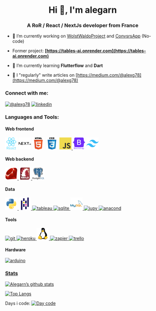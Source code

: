 <h1 align="center">Hi 👋, I'm alegarn</h1>
<h3 align="center">A RoR / React / NextJs developer from France</h3>

- 🔭 I’m currently working on [WoIstWaldoProject](https://github.com/alegarn/WoIstWaldoProject) and [ConvsrsApp](https://github.com/alegarn/Convsrs) (No-code)

- Former project: **[https://tables-ai.onrender.com](https://tables-ai.onrender.com)**

- 🌱 I’m currently learning **Flutterflow** and **Dart**

- 📝 I "regularly" write articles on [https://medium.com/@alexg78](https://medium.com/@alexg78)

<h3 align="left">Connect with me:</h3>

<p align="left">

<a href="https://medium.com/@alexg78" target="blank"><img align="center" src="https://raw.githubusercontent.com/rahuldkjain/github-profile-readme-generator/master/src/images/icons/Social/medium.svg" alt="@alexg78" height="30" width="40" /></a>
<a href="https://www.linkedin.com/in/alex-garnier" target="blank"><img align="center" src="https://cdn.jsdelivr.net/npm/simple-icons@3.0.1/icons/linkedin.svg" alt="linkedin" height="30" width="40" /></a>
   
</p>

<h3 align="left">Languages and Tools:</h3>

<h4 align="left">Web frontend</h4>

<p align="left">
<a href="https://react.dev/" target="_blank" rel="noreferrer"><img src="https://github.com/devicons/devicon/blob/master/icons/react/react-original-wordmark.svg" alt="react" width="40" height="40"/></a>
<a href="https://nextjs.org/" target="_blank" rel="noreferrer"><img src="https://github.com/devicons/devicon/blob/master/icons/nextjs/nextjs-original-wordmark.svg" alt="nextjs" width="40" height="40"/></a>
<a href="https://www.w3.org/html/" target="_blank" rel="noreferrer"><img src="https://raw.githubusercontent.com/devicons/devicon/master/icons/html5/html5-original-wordmark.svg" alt="html5" width="40" height="40"/></a>
<a href="https://www.w3schools.com/css/" target="_blank" rel="noreferrer"><img src="https://raw.githubusercontent.com/devicons/devicon/master/icons/css3/css3-original-wordmark.svg" alt="css3" width="40" height="40"/></a> 
<a href="https://developer.mozilla.org/en-US/docs/Web/JavaScript" target="_blank" rel="noreferrer"><img src="https://raw.githubusercontent.com/devicons/devicon/master/icons/javascript/javascript-original.svg" alt="javascript" width="40" height="40"/>
</a>
<a href="https://getbootstrap.com" target="_blank" rel="noreferrer"><img src="https://raw.githubusercontent.com/devicons/devicon/master/icons/bootstrap/bootstrap-plain-wordmark.svg" alt="bootstrap" width="40" height="40"/></a>
</a> 
<a href="https://tailwindcss.com" target="_blank" rel="noreferrer"><img src="https://github.com/devicons/devicon/blob/master/icons/tailwindcss/tailwindcss-plain.svg" alt="tailwindcss" width="40" height="40"/></a> 
</p>


<h4 align="left">Web backend</h4>

<p align="left"> 

<a href="https://www.ruby-lang.org/en/" target="_blank" rel="noreferrer"> <img src="https://raw.githubusercontent.com/devicons/devicon/master/icons/ruby/ruby-original.svg" alt="ruby" width="40" height="40"/> </a>
<a href="https://rubyonrails.org" target="_blank" rel="noreferrer"> <img src="https://raw.githubusercontent.com/devicons/devicon/master/icons/rails/rails-original-wordmark.svg" alt="rails" width="40" height="40"/> </a>
<a href="https://www.postgresql.org" target="_blank" rel="noreferrer"> <img src="https://raw.githubusercontent.com/devicons/devicon/master/icons/postgresql/postgresql-original-wordmark.svg" alt="postgresql" width="40" height="40"/> </a>

</p>


<h4 align="left">Data</h4>

<p align="left">

<a href="https://www.python.org" target="_blank" rel="noreferrer"> <img src="https://raw.githubusercontent.com/devicons/devicon/master/icons/python/python-original.svg" alt="python" width="40" height="40"/> </a>
<a href="https://pandas.pydata.org/" target="_blank" rel="noreferrer"> <img src="https://raw.githubusercontent.com/devicons/devicon/2ae2a900d2f041da66e950e4d48052658d850630/icons/pandas/pandas-original.svg" alt="pandas" width="40" height="40"/> </a>
<a href="https://www.tableau.com/" target="_blank" rel="noreferrer"> <img src="https://cdn.cdnlogo.com/logos/t/73/tableau-software.svg" alt="tableau" width="40" height="40"/> </a>
<a href="https://www.sqlite.org/" target="_blank" rel="noreferrer"> <img src="https://www.vectorlogo.zone/logos/sqlite/sqlite-icon.svg" alt="sqlite" width="40" height="40"/> </a>
<a href="https://www.mysql.com/" target="_blank" rel="noreferrer"> <img src="https://raw.githubusercontent.com/devicons/devicon/master/icons/mysql/mysql-original-wordmark.svg" alt="mysql" width="40" height="40"/> </a>
 <a href="https://jupyter.org/" target="_blank" rel="noreferrer"><img src="https://cdn.jsdelivr.net/gh/devicons/devicon/icons/jupyter/jupyter-original-wordmark.svg"  alt="jupy" width="40" height="40"/> </a>
 <a href="https://www.anaconda.com/" target="_blank" rel="noreferrer"> <img src="https://cdn.jsdelivr.net/gh/devicons/devicon/icons/anaconda/anaconda-original.svg" alt="anacond" width="40" height="40"/> </a>
</p>


<h4 align="left">Tools</h4>

<p align="left">

<a href="https://git-scm.com/" target="_blank" rel="noreferrer"> <img src="https://www.vectorlogo.zone/logos/git-scm/git-scm-icon.svg" alt="git" width="40" height="40"/> </a> 
<a href="https://heroku.com" target="_blank" rel="noreferrer"> <img src="https://www.vectorlogo.zone/logos/heroku/heroku-icon.svg" alt="heroku" width="40" height="40"/> </a>
</a> <a href="https://www.linux.org/" target="_blank" rel="noreferrer"> <img src="https://raw.githubusercontent.com/devicons/devicon/master/icons/linux/linux-original.svg" alt="linux" width="40" height="40"/> </a>
<a href="https://zapier.com" target="_blank" rel="noreferrer"> <img src="https://www.vectorlogo.zone/logos/zapier/zapier-icon.svg" alt="zapier" width="40" height="40"/> </a>
<a href="https://trello.com/" target="_blank" rel="noreferrer"> <img src="https://cdn.jsdelivr.net/gh/devicons/devicon/icons/trello/trello-plain.svg" alt="trello" width="40" height="40"/> </a>

</p>


<h4 align="left">Hardware</h4>
<p align="left">
<p align="left"> <a href="https://www.arduino.cc/" target="_blank" rel="noreferrer"> <img src="https://cdn.worldvectorlogo.com/logos/arduino-1.svg" alt="arduino" width="40" height="40"/> 
</p>

### Stats
  
[![Alegarn’s github stats](https://github-readme-stats.vercel.app/api?username=alegarn)](https://github.com/alegarn)

[![Top Langs](https://github-readme-stats.vercel.app/api/top-langs/?username=alegarn)](https://github.com/alegarn/github-readme-stats)

Days i code:
[![Day code](https://codeium.com/profile/rabidly-nonchalant-bluejay-92456)](https://codeium.com/profile/rabidly-nonchalant-bluejay-92456)
